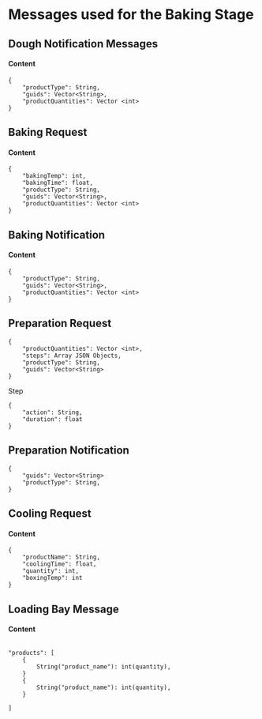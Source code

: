 # Messages used for the Baking Stage

## Dough Notification Messages

#### Content

```
{
    "productType": String,
    "guids": Vector<String>,
    "productQuantities": Vector <int>
}
```

## Baking Request

#### Content

```
{
    "bakingTemp": int,
    "bakingTime": float,
    "productType": String,
    "guids": Vector<String>,
    "productQuantities": Vector <int>
}
```

## Baking Notification

#### Content

```
{
    "productType": String,
    "guids": Vector<String>,
    "productQuantities": Vector <int>
}
```

## Preparation Request
```
{
    "productQuantities": Vector <int>,
    "steps": Array JSON Objects,
    "productType": String,
    "guids": Vector<String>
}
```
Step
```
{
    "action": String,
    "duration": float
}
```

## Preparation Notification
```
{
    "guids": Vector<String>
    "productType": String,
}
```  

## Cooling Request

#### Content
```
{
    "productName": String,
    "coolingTime": float,
    "quantity": int,
    "boxingTemp": int
}

```

## Loading Bay Message

#### Content

```

"products": [
    {
        String("product_name"): int(quantity),
    }
    {
        String("product_name"): int(quantity),
    }

]

```
